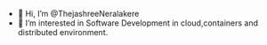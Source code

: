 - 👋 Hi, I’m @ThejashreeNeralakere
- 👀 I’m interested in Software Development in cloud,containers and distributed environment.

<!---
ThejashreeNeralakere/ThejashreeNeralakere is a ✨ special ✨ repository because its `README.md` (this file) appears on your GitHub profile.
You can click the Preview link to take a look at your changes.
--->
